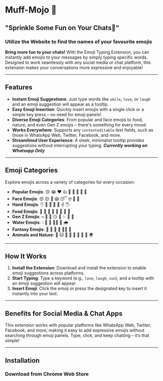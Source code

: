 # Muff-Mojo 🧁
## "Sprinkle Some Fun on Your Chats🍩"
### Utilize the Website to find the names of your favourite emojis
**Bring more fun to your chats!** With the Emoji Typing Extension, you can instantly add emojis to your messages by simply typing specific words. Designed to work seamlessly with any social media or chat platform, this extension makes your conversations more expressive and enjoyable!

---

## Features

- **Instant Emoji Suggestions**: Just type words like `smile`, `love`, or `laugh` and an emoji suggestion will appear as a tooltip.
- **Easy Emoji Insertion**: Quickly insert emojis with a single click or a simple key press – no need for emoji panels!
- **Diverse Emoji Categories**: From popular and face emojis to food, nature, and even Gen Z emojis – there's something for every mood.
- **Works Everywhere**: Supports any `contenteditable` text fields, such as those in WhatsApp Web, Twitter, Facebook, and more.
- **Streamlined User Experience**: A sleek, minimalist tooltip provides suggestions without interrupting your typing.
***Currently working on Whatsapp Only***
---

## Emoji Categories

Explore emojis across a variety of categories for every occasion:
- **Popular Emojis**: 😊 😂 ❤️ 👍 🦁 🐶 🍎 🍕 🥳
- **Face Emojis**: 😍 😊 🤔 😱 😴 🤓 🤗 🤩
- **Hand Emojis**: ✋ 👋 🤞 💪 👏 ✌️ 🖐️
- **Food Emojis**: 🍕 🍔 🍣 🍎 🍓 🍩 🍿 🍷
- **Gen Z Emojis**: 💀 🥺 💯 😏 🤡 ✨ 🫠 🧠
- **Water Emojis**: 💧 🌊 🚿 🏊‍♂️ 🛁 🌧️
- **Fantasy Emojis**: 👼 🧚 🧛 🧟 🧜‍♀️ 🦄
- **Animals and Nature**: 🐶 🐱 🦁 🐸 🐼 🌳 🌵 🌸 🌍

---

## How It Works

1. **Install the Extension**: Download and install the extension to enable emoji suggestions across platforms.
2. **Start Typing**: Type a keyword (e.g., `love`, `laugh`, `sun`), and a tooltip with an emoji suggestion will appear.
3. **Insert Emoji**: Click the emoji or press the designated key to insert it instantly into your text.

---

## Benefits for Social Media & Chat Apps

This extension works with popular platforms like WhatsApp Web, Twitter, Facebook, and more, making it easy to add expressive emojis without searching through emoji panels. Type, click, and keep chatting – it’s that simple!

---

## Installation
### Download from Chrome Web Store
